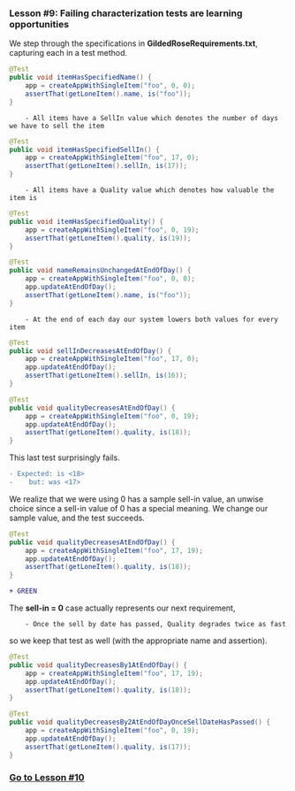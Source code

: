 ### Lesson #9: Failing characterization tests are learning opportunities
We step through the specifications in **GildedRoseRequirements.txt**, capturing each in a test method.  

```java
@Test
public void itemHasSpecifiedName() {
    app = createAppWithSingleItem("foo", 0, 0);
    assertThat(getLoneItem().name, is("foo"));
}
```
```
    - All items have a SellIn value which denotes the number of days we have to sell the item
```
```java
@Test
public void itemHasSpecifiedSellIn() {
    app = createAppWithSingleItem("foo", 17, 0);
    assertThat(getLoneItem().sellIn, is(17));
}
```
```
    - All items have a Quality value which denotes how valuable the item is
```
```java
@Test
public void itemHasSpecifiedQuality() {
    app = createAppWithSingleItem("foo", 0, 19);
    assertThat(getLoneItem().quality, is(19));
}
```
```java
@Test
public void nameRemainsUnchangedAtEndOfDay() {  
    app = createAppWithSingleItem("foo", 0, 0);
    app.updateAtEndOfDay();
    assertThat(getLoneItem().name, is("foo"));
}
```
```
    - At the end of each day our system lowers both values for every item
```
```java
@Test
public void sellInDecreasesAtEndOfDay() {
    app = createAppWithSingleItem("foo", 17, 0);
    app.updateAtEndOfDay();
    assertThat(getLoneItem().sellIn, is(16));
}

@Test
public void qualityDecreasesAtEndOfDay() {
    app = createAppWithSingleItem("foo", 0, 19);
    app.updateAtEndOfDay();
    assertThat(getLoneItem().quality, is(18));
}
```
This last test surprisingly fails.
```diff
- Expected: is <18>
-    but: was <17>
```
We realize that we were using 0 has a sample sell-in value, an unwise choice since a sell-in value of 0 has a special meaning.  We change our sample value, and the test succeeds.

```java
@Test
public void qualityDecreasesAtEndOfDay() {
    app = createAppWithSingleItem("foo", 17, 19);
    app.updateAtEndOfDay();
    assertThat(getLoneItem().quality, is(18));
}
```
```diff
+ GREEN
```
The **sell-in = 0** case actually represents our next requirement, 
```
    - Once the sell by date has passed, Quality degrades twice as fast
```
so we keep that test as well (with the appropriate name and assertion).

```java
@Test
public void qualityDecreasesBy1AtEndOfDay() {
    app = createAppWithSingleItem("foo", 17, 19);
    app.updateAtEndOfDay();
    assertThat(getLoneItem().quality, is(18));
}

@Test
public void qualityDecreasesBy2AtEndOfDayOnceSellDateHasPassed() {
    app = createAppWithSingleItem("foo", 0, 19);		
    app.updateAtEndOfDay();
    assertThat(getLoneItem().quality, is(17));
}
```
### [Go to Lesson #10](https://github.com/d215steinberg/GildedRose-Java/tree/Lesson%2310)
